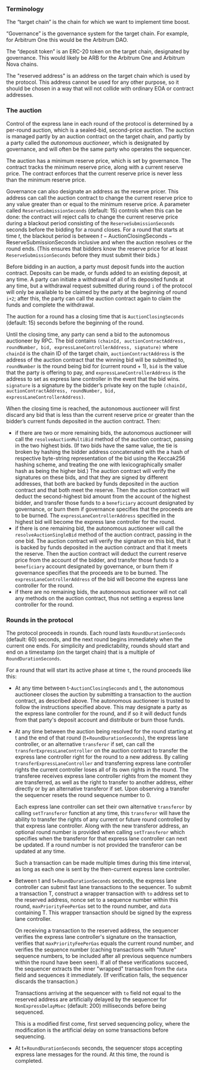 ### Terminology

The “target chain” is the chain for which we want to implement time boost.

“Governance” is the governance system for the target chain. For example, for Arbitrum One this would be the Arbitrum DAO.

The “deposit token” is an ERC-20 token on the target chain, designated by governance. This would likely be ARB for the Arbitrum One and Arbitrum Nova chains.

The "reserved address" is an address on the target chain which is used by the protocol. This address cannot be used for any other purpose, so it should be chosen in a way that will not collide with ordinary EOA or contract addresses.

### The auction

Control of the express lane in each round of the protocol is determined by a per-round auction, which is a sealed-bid, second-price auction. The auction is managed partly by an auction contract on the target chain, and partly by a party called the *autonomous auctioneer*, which is designated by governance, and will often be the same party who operates the sequencer.

The auction has a minimum reserve price, which is set by governance. The contract tracks the minimum reserve price, along with a current reserve price. The contract enforces that the current reserve price is never less than the minimum reserve price.

Governance can also designate an address as the reserve pricer. This address can call the auction contract to change the current reserve price to any value greater than or equal to the minimum reserve price. A parameter called `ReserveSubmissionSeconds` (default: 15) controls when this can be done: the contract will reject calls to change the current reserve price during a blackout period consisting of the `ReserveSubmissionSeconds` seconds before the bidding for a round closes. For a round that starts at time $t$, the blackout period is between $t-\mathrm{AuctionClosingSeconds}-\mathrm{ReserveSubmissionSeconds}$ inclusive and when the auction resolves or the round ends. (This ensures that bidders know the reserve price for at least `ReserveSubmissionSeconds` before they must submit their bids.)

Before bidding in an auction, a party must deposit funds into the auction contract. Deposits can be made, or funds added to an existing deposit, at any time.  A party can initiate a withdrawal of all of its deposited funds at any time, but a withdrawal request submitted during round `i` of the protocol will only be available to be claimed by the party at the beginning of round `i+2`; after this, the party can call the auction contract again to claim the funds and complete the withdrawal.

The auction for a round has a closing time that is `AuctionClosingSeconds` (default: 15) seconds before the beginning of the round.

Until the closing time, any party can send a bid to the autonomous auctioneer by RPC. The bid contains `(chainId, auctionContractAddress, roundNumber, bid, expressLaneControllerAddress, signature)` where `chainId` is the chain ID of the target chain, `auctionContractAddress` is the address of the auction contract that the winning bid will be submitted to, `roundNumber` is the round being bid for (current round + 1), `bid` is the value that the party is offering to pay, and `expressLaneControllerAddress` is the address to set as express lane controller in the event that the bid wins. `signature` is a signature by the bidder’s private key on the tuple `(chainId, auctionContractAddress, roundNumber, bid, expressLaneControllerAddress)`.

When the closing time is reached, the autonomous auctioneer will first discard any bid that is less than the current reserve price or greater than the bidder’s current funds deposited in the auction contract. Then:

*  if there are two or more remaining bids, the autonomous auctioneer will call the `resolveAuctionMultiBid` method of the auction contract, passing in the two highest bids. (If two bids have the same value, the tie is broken by hashing the bidder address concatenated with the a hash of respective byte-string representation of the bid using the Keccak256 hashing scheme, and treating the one with lexicographically smaller hash as being the higher bid.) The auction contract will verify the signatures on these bids, and that they are signed by different addresses, that both are backed by funds deposited in the auction contract and that both meet the reserve. Then the auction contract will deduct the second-highest bid amount from the account of the highest bidder, and transfer those funds to a `beneficiary` account designated by governance, or burn them if governance specifies that the proceeds are to be burned. The `expressLaneControllerAddress` specified in the highest bid will become the express lane controller for the round.
* if there is one remaining bid, the autonomous auctioneer will call the `resolveAuctionSingleBid` method of the auction contract, passing in the one bid. The auction contract will verify the signature on this bid, that it is backed by funds deposited in the auction contract and that it meets the reserve. Then the auction contract will deduct the current reserve price from the account of the bidder, and transfer those funds to a `beneficiary` account designated by governance, or burn them if governance specifies that the proceeds are to be burned. The `expressLaneControllerAddress` of the bid will become the express lane controller for the round.
* if there are no remaining bids, the autonomous auctioneer will not call any methods on the auction contract, thus not setting a express lane controller for the round.

### Rounds in the protocol

The protocol proceeds in rounds. Each round lasts `RoundDurationSeconds` (default: 60) seconds, and the next round begins immediately when the current one ends. For simplicity and predictability, rounds should start and end on a timestamp (on the target chain) that is a multiple of `RoundDurationSeconds`.

For a round that will start its active phase at time `t`, the round proceeds like this:

- At any time between t-`AuctionClosingSeconds` and t, the autonomous auctioneer closes the auction by submitting a transaction to the auction contract, as described above. The autonomous auctioneer is trusted to follow the instructions specified above. This may designate a party as the express lane controller for the round, and if so it will deduct funds from that party's deposit account and distribute or burn those funds.

- At any time between the auction being resolved for the round starting at t and the end of that round (t+`RoundDurationSeconds`), the express lane controller, or an alternative `transferor` if set, can call the `transferExpressLaneController` on the auction contract to transfer the express lane controller right for the round to a new address. By calling `transferExpressLaneController` and transferring express lane controller rights the current controller loses all of its own rights in the round. The transferee receives express lane controller rights from the moment they are transferred, as well as the right to transfer to another address, either directly or by an alternative transferor if set. Upon observing a transfer the sequencer resets the round sequence number to 0. 
  
  Each express lane controller can set their own alternative `transferor` by calling `setTransferor` function at any time, this `transferor` will have the ability to transfer the rights of any current or future round controlled by that express lane controller. Along with the new transferor address, an optional round number is provided when calling `setTransferor` which specifies when the transferor for that express lane controller can next be updated. If a round number is not provided the transferor can be updated at any time.

  Such a transaction can be made multiple times during this time interval, as long as each one is sent by the then-current express lane controller.

- Between t and t+`RoundDurationSeconds` seconds, the express lane controller can submit fast lane transactions to the sequencer.  To submit a transaction T, construct a wrapper transaction with `to` address set to the reserved address, nonce set to a sequence number within this round, `maxPriorityFeePerGas` set to the round number, and  `data` containing T. This wrapper transaction should be signed by the express lane controller.

  On receiving a transaction to the reserved address, the sequencer verifies the express lane controller's signature on the transaction, verifies that `maxPriorityFeePerGas` equals the current round number, and verifies the sequence number (caching transactions with "future" sequence numbers, to be included after all previous sequence numbers within the round have been seen). If all of these verifications succeed, the sequencer extracts the inner "wrapped" transaction from the `data` field and sequences it immediately. (If verification fails, the sequencer discards the transaction.)

  Transactions arriving at the sequencer with `to` field not equal to the reserved address are artificially delayed by the sequencer for `NonExpressDelayMsec` (default: 200) milliseconds before being sequenced.

  This is a modified first come, first served sequencing policy, where the modification is the artificial delay on some transactions before sequencing.

- At t+`RoundDurationSeconds` seconds, the sequencer stops accepting express lane messages for the round. At this time, the round is completed.

  
